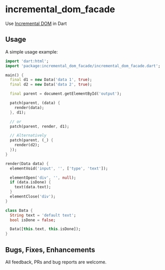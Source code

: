 # incremental_dom_facade

Use [Incremental DOM](https://github.com/google/incremental-dom) in Dart

## Usage

A simple usage example:

```dart
import 'dart:html';
import 'package:incremental_dom_facade/incremental_dom_facade.dart';

main() {
  final d1 = new Data('data 1', true);
  final d2 = new Data('data 2', true);

  final parent = document.getElementById('output');

  patch(parent, (data) {
    render(data);
  }, d1);

  // or
  patch(parent, render, d1);

  // Alternatively
  patch(parent, (_) {
    render(d2);
  });
}

render(Data data) {
  elementVoid('input', '', ['type', 'text']);

  elementOpen('div', '', null);
  if (data.isDone) {
    text(data.text);
  }
  elementClose('div');
}

class Data {
  String text = 'default text';
  bool isDone = false;

  Data([this.text, this.isDone]);
}
```

## Bugs, Fixes, Enhancements

All feedback, PRs and bug reports are welcome.
